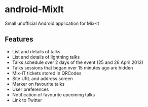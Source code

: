android-MixIt
=============

Small unofficial Android application for Mix-It

## Features
- List and details of talks
- List and details of lightning talks
- Talks schedule over 2 days of the event (25 and 26 April 2013)
- Talks sessions that began over 15 minutes ago are hidden
- Mix-IT tickets stored in QRCodes
- Site URL and address screen
- Marker on favourite talks
- User preferences
- Notification of favourite upcoming talks
- Link to Twitter
